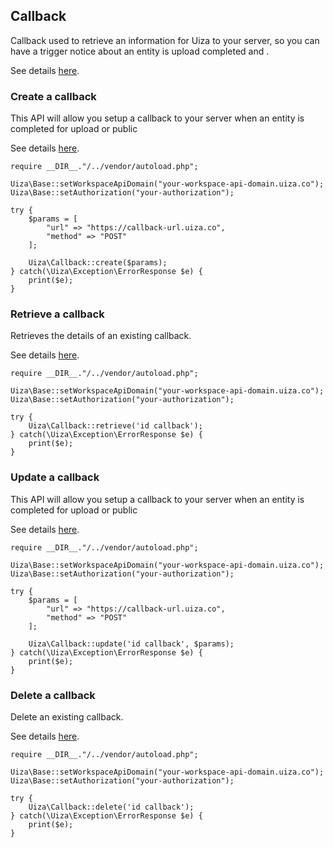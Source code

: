 ## Callback

Callback used to retrieve an information for Uiza to your server, so you can have a trigger notice about an entity is upload completed and .

See details [here](https://docs.uiza.io/#callback).

### Create a callback

This API will allow you setup a callback to your server when an entity is completed for upload or public

See details [here](https://docs.uiza.io/#create-a-callback).

````
require __DIR__."/../vendor/autoload.php";

Uiza\Base::setWorkspaceApiDomain("your-workspace-api-domain.uiza.co");
Uiza\Base::setAuthorization("your-authorization");

try {
    $params = [
        "url" => "https://callback-url.uiza.co",
        "method" => "POST"
    ];

    Uiza\Callback::create($params);
} catch(\Uiza\Exception\ErrorResponse $e) {
    print($e);
}
````

### Retrieve a callback

Retrieves the details of an existing callback.

See details [here](https://docs.uiza.io/#retrieve-a-callback).

````
require __DIR__."/../vendor/autoload.php";

Uiza\Base::setWorkspaceApiDomain("your-workspace-api-domain.uiza.co");
Uiza\Base::setAuthorization("your-authorization");

try {
    Uiza\Callback::retrieve('id callback');
} catch(\Uiza\Exception\ErrorResponse $e) {
    print($e);
}
````

### Update a callback

This API will allow you setup a callback to your server when an entity is completed for upload or public

See details [here](https://docs.uiza.io/#update-a-callback).

````
require __DIR__."/../vendor/autoload.php";

Uiza\Base::setWorkspaceApiDomain("your-workspace-api-domain.uiza.co");
Uiza\Base::setAuthorization("your-authorization");

try {
    $params = [
        "url" => "https://callback-url.uiza.co",
        "method" => "POST"
    ];

    Uiza\Callback::update('id callback', $params);
} catch(\Uiza\Exception\ErrorResponse $e) {
    print($e);
}
````

### Delete a callback

Delete an existing callback.

See details [here](https://docs.uiza.io/#delete-a-callback).

````
require __DIR__."/../vendor/autoload.php";

Uiza\Base::setWorkspaceApiDomain("your-workspace-api-domain.uiza.co");
Uiza\Base::setAuthorization("your-authorization");

try {
    Uiza\Callback::delete('id callback');
} catch(\Uiza\Exception\ErrorResponse $e) {
    print($e);
}
````
